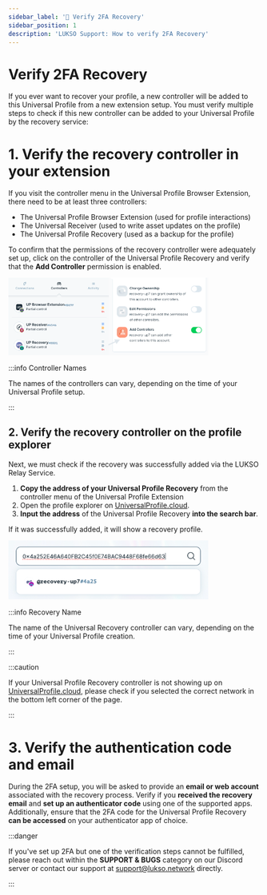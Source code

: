 ```yaml
---
sidebar_label: '🛟 Verify 2FA Recovery'
sidebar_position: 1
description: 'LUKSO Support: How to verify 2FA Recovery'
---
```


# Verify 2FA Recovery

If you ever want to recover your profile, a new controller will be added to this Universal Profile from a new extension setup. You must verify multiple steps to check if this new controller can be added to your Universal Profile by the recovery service:

# 1. Verify the recovery controller in your extension

If you visit the controller menu in the Universal Profile Browser Extension, there need to be at least three controllers:

- The Universal Profile Browser Extension (used for profile interactions)
- The Universal Receiver (used to write asset updates on the profile)
- The Universal Profile Recovery (used as a backup for the profile)

To confirm that the permissions of the recovery controller were adequately set up, click on the controller of the Universal Profile Recovery and verify that the **Add Controller** permission is enabled.

<img
    src="/img/extension/2fa-controller.png"
    alt="2FA Controller"
    width="400"
/>

:::info Controller Names

The names of the controllers can vary, depending on the time of your Universal Profile setup.

:::

## 2. Verify the recovery controller on the profile explorer

Next, we must check if the recovery was successfully added via the LUKSO Relay Service.

1. **Copy the address of your Universal Profile Recovery** from the controller menu of the Universal Profile Extension
2. Open the profile explorer on [UniversalProfile.cloud](https://universalprofile.cloud/?network=mainnet).
3. **Input the address** of the Universal Profile Recovery **into the search bar**.

If it was successfully added, it will show a recovery profile.

<img
    src="/img/extension/recovery-search.png"
    alt="Recovery Search"
    width="400"
/>

:::info Recovery Name

The name of the Universal Recovery controller can vary, depending on the time of your Universal Profile creation.

:::

:::caution

If your Universal Profile Recovery controller is not showing up on [UniversalProfile.cloud](https://universalprofile.cloud/?network=mainnet), please check if you selected the correct network in the bottom left corner of the page.

:::

# 3. Verify the authentication code and email

During the 2FA setup, you will be asked to provide an **email or web account** associated with the recovery process. Verify if you **received the recovery email** and **set up an authenticator code** using one of the supported apps. Additionally, ensure that the 2FA code for the Universal Profile Recovery **can be accessed** on your authenticator app of choice.

:::danger

If you've set up 2FA but one of the verification steps cannot be fulfilled, please reach out within the **SUPPORT & BUGS** category on our Discord server or contact our support at [support@lukso.network](mailto:support@lukso.network) directly.

:::
